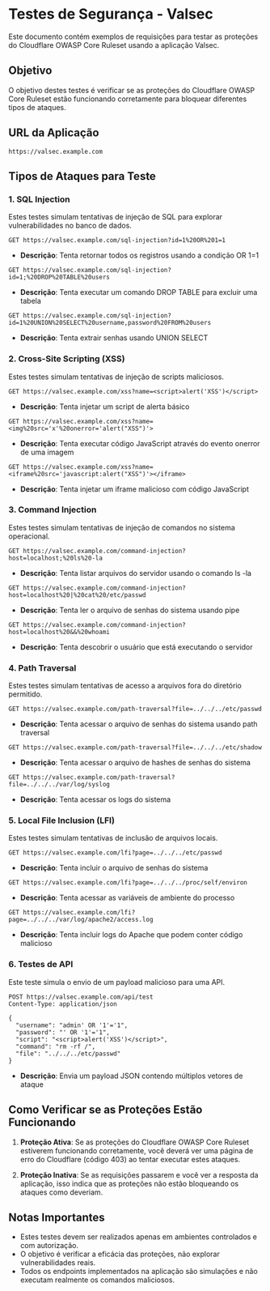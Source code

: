 # Testes de Segurança - Valsec

Este documento contém exemplos de requisições para testar as proteções do Cloudflare OWASP Core Ruleset usando a aplicação Valsec.

## Objetivo

O objetivo destes testes é verificar se as proteções do Cloudflare OWASP Core Ruleset estão funcionando corretamente para bloquear diferentes tipos de ataques.

## URL da Aplicação

```
https://valsec.example.com
```

## Tipos de Ataques para Teste

### 1. SQL Injection

Estes testes simulam tentativas de injeção de SQL para explorar vulnerabilidades no banco de dados.

```
GET https://valsec.example.com/sql-injection?id=1%20OR%201=1
```
- **Descrição**: Tenta retornar todos os registros usando a condição OR 1=1

```
GET https://valsec.example.com/sql-injection?id=1;%20DROP%20TABLE%20users
```
- **Descrição**: Tenta executar um comando DROP TABLE para excluir uma tabela

```
GET https://valsec.example.com/sql-injection?id=1%20UNION%20SELECT%20username,password%20FROM%20users
```
- **Descrição**: Tenta extrair senhas usando UNION SELECT

### 2. Cross-Site Scripting (XSS)

Estes testes simulam tentativas de injeção de scripts maliciosos.

```
GET https://valsec.example.com/xss?name=<script>alert('XSS')</script>
```
- **Descrição**: Tenta injetar um script de alerta básico

```
GET https://valsec.example.com/xss?name=<img%20src='x'%20onerror='alert("XSS")'>
```
- **Descrição**: Tenta executar código JavaScript através do evento onerror de uma imagem

```
GET https://valsec.example.com/xss?name=<iframe%20src='javascript:alert("XSS")'></iframe>
```
- **Descrição**: Tenta injetar um iframe malicioso com código JavaScript

### 3. Command Injection

Estes testes simulam tentativas de injeção de comandos no sistema operacional.

```
GET https://valsec.example.com/command-injection?host=localhost;%20ls%20-la
```
- **Descrição**: Tenta listar arquivos do servidor usando o comando ls -la

```
GET https://valsec.example.com/command-injection?host=localhost%20|%20cat%20/etc/passwd
```
- **Descrição**: Tenta ler o arquivo de senhas do sistema usando pipe

```
GET https://valsec.example.com/command-injection?host=localhost%20&&%20whoami
```
- **Descrição**: Tenta descobrir o usuário que está executando o servidor

### 4. Path Traversal

Estes testes simulam tentativas de acesso a arquivos fora do diretório permitido.

```
GET https://valsec.example.com/path-traversal?file=../../../etc/passwd
```
- **Descrição**: Tenta acessar o arquivo de senhas do sistema usando path traversal

```
GET https://valsec.example.com/path-traversal?file=../../../etc/shadow
```
- **Descrição**: Tenta acessar o arquivo de hashes de senhas do sistema

```
GET https://valsec.example.com/path-traversal?file=../../../var/log/syslog
```
- **Descrição**: Tenta acessar os logs do sistema

### 5. Local File Inclusion (LFI)

Estes testes simulam tentativas de inclusão de arquivos locais.

```
GET https://valsec.example.com/lfi?page=../../../etc/passwd
```
- **Descrição**: Tenta incluir o arquivo de senhas do sistema

```
GET https://valsec.example.com/lfi?page=../../../proc/self/environ
```
- **Descrição**: Tenta acessar as variáveis de ambiente do processo

```
GET https://valsec.example.com/lfi?page=../../../var/log/apache2/access.log
```
- **Descrição**: Tenta incluir logs do Apache que podem conter código malicioso

### 6. Testes de API

Este teste simula o envio de um payload malicioso para uma API.

```
POST https://valsec.example.com/api/test
Content-Type: application/json

{
  "username": "admin' OR '1'='1",
  "password": "' OR '1'='1",
  "script": "<script>alert('XSS')</script>",
  "command": "rm -rf /",
  "file": "../../../etc/passwd"
}
```
- **Descrição**: Envia um payload JSON contendo múltiplos vetores de ataque

## Como Verificar se as Proteções Estão Funcionando

1. **Proteção Ativa**: Se as proteções do Cloudflare OWASP Core Ruleset estiverem funcionando corretamente, você deverá ver uma página de erro do Cloudflare (código 403) ao tentar executar estes ataques.

2. **Proteção Inativa**: Se as requisições passarem e você ver a resposta da aplicação, isso indica que as proteções não estão bloqueando os ataques como deveriam.

## Notas Importantes

- Estes testes devem ser realizados apenas em ambientes controlados e com autorização.
- O objetivo é verificar a eficácia das proteções, não explorar vulnerabilidades reais.
- Todos os endpoints implementados na aplicação são simulações e não executam realmente os comandos maliciosos.